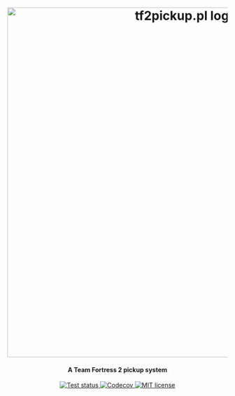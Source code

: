 <h1 align="center">
  <a href="https://tf2pickup.pl">
    <img src="https://raw.githubusercontent.com/tf2pickup-pl/client/master/images/logo-gh.png" alt="tf2pickup.pl logo" width="800">
  </a>
</h1>

<h4 align="center">A Team Fortress 2 pickup system</h4>

<p align="center">
  <a href="https://github.com/tf2pickup-pl/client/actions?query=workflow%3Atest">
    <img src="https://github.com/tf2pickup-pl/client/workflows/test/badge.svg" alt="Test status">
  </a>

  <a href="https://codecov.io/gh/tf2pickup-pl/client">
    <img src="https://codecov.io/gh/tf2pickup-pl/client/branch/master/graph/badge.svg" alt="Codecov">
  </a>

  <a href="https://opensource.org/licenses/MIT">
    <img src="https://img.shields.io/badge/License-MIT-yellow.svg" alt="MIT license">
  </a>
</p>

